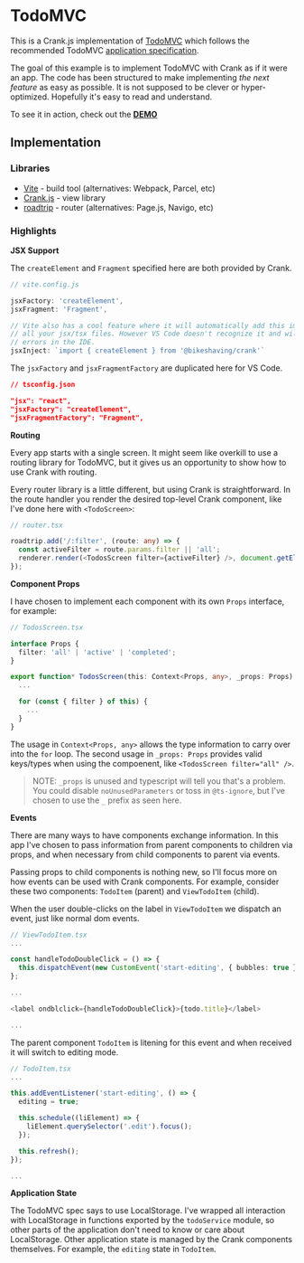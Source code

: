 # TodoMVC

This is a Crank.js implementation of [TodoMVC](https://todomvc.com/) which follows the recommended TodoMVC [application specification](https://github.com/tastejs/todomvc/blob/master/app-spec.md).

The goal of this example is to implement TodoMVC with Crank as if it were an app. The code has been structured to make implementing _the next feature_ as easy as possible. It is not supposed to be clever or hyper-optimized. Hopefully it's easy to read and understand.

To see it in action, check out the **[DEMO](http://waynebaylor.github.io/crank-examples/todomvc)**

## Implementation

### Libraries

- [Vite](https://vitejs.dev/) - build tool (alternatives: Webpack, Parcel, etc)
- [Crank.js](https://crank.js.org/) - view library
- [roadtrip](https://github.com/Rich-Harris/roadtrip) - router (alternatives: Page.js, Navigo, etc)

### Highlights

**JSX Support**

The `createElement` and `Fragment` specified here are both provided by Crank.

```javascript
// vite.config.js

jsxFactory: 'createElement',
jsxFragment: 'Fragment',

// Vite also has a cool feature where it will automatically add this import to
// all your jsx/tsx files. However VS Code doesn't recognize it and will show
// errors in the IDE.
jsxInject: `import { createElement } from '@bikeshaving/crank'`
```

The `jsxFactory` and `jsxFragmentFactory` are duplicated here for VS Code.

```json
// tsconfig.json

"jsx": "react",
"jsxFactory": "createElement",
"jsxFragmentFactory": "Fragment",
```

**Routing**

Every app starts with a single screen. It might seem like overkill to use a routing library for TodoMVC, but it gives us an opportunity to show how to use Crank with routing.

Every router library is a little different, but using Crank is straightforward. In the route handler you render the desired top-level Crank component, like I've done here with `<TodoScreen>`:

```typescript
// router.tsx

roadtrip.add('/:filter', (route: any) => {
  const activeFilter = route.params.filter || 'all';
  renderer.render(<TodosScreen filter={activeFilter} />, document.getElementById('app') as HTMLElement);
});
```

**Component Props**

I have chosen to implement each component with its own `Props` interface, for example:

```typescript
// TodosScreen.tsx

interface Props {
  filter: 'all' | 'active' | 'completed';
}

export function* TodosScreen(this: Context<Props, any>, _props: Props) {
  ...

  for (const { filter } of this) {
    ...
  }
}
```

The usage in `Context<Props, any>` allows the type information to carry over into the `for` loop. The second usage in `_props: Props` provides valid keys/types when using the compoenent, like `<TodosScreen filter="all" />`.

> NOTE: `_props` is unused and typescript will tell you that's a problem. You could disable `noUnusedParameters` or toss in `@ts-ignore`, but I've chosen to use the `_` prefix as seen here.

**Events**

There are many ways to have components exchange information. In this app I've chosen to pass information from parent components to children via props, and when necessary from child components to parent via events.

Passing props to child components is nothing new, so I'll focus more on how events can be used with Crank components. For example, consider these two components: `TodoItem` (parent) and `ViewTodoItem` (child).

When the user double-clicks on the label in `ViewTodoItem` we dispatch an event, just like normal dom events.

```typescript
// ViewTodoItem.tsx
...

const handleTodoDoubleClick = () => {
  this.dispatchEvent(new CustomEvent('start-editing', { bubbles: true }));
};

...

<label ondblclick={handleTodoDoubleClick}>{todo.title}</label>

...
```

The parent component `TodoItem` is litening for this event and when received it will switch to editing mode.

```typescript
// TodoItem.tsx
...

this.addEventListener('start-editing', () => {
  editing = true;

  this.schedule((liElement) => {
    liElement.querySelector('.edit').focus();
  });

  this.refresh();
});

...
```

**Application State**

The TodoMVC spec says to use LocalStorage. I've wrapped all interaction with LocalStorage in functions exported by the `todoService` module, so other parts of the application don't need to know or care about LocalStorage. Other application state is managed by the Crank components themselves. For example, the `editing` state in `TodoItem`.
